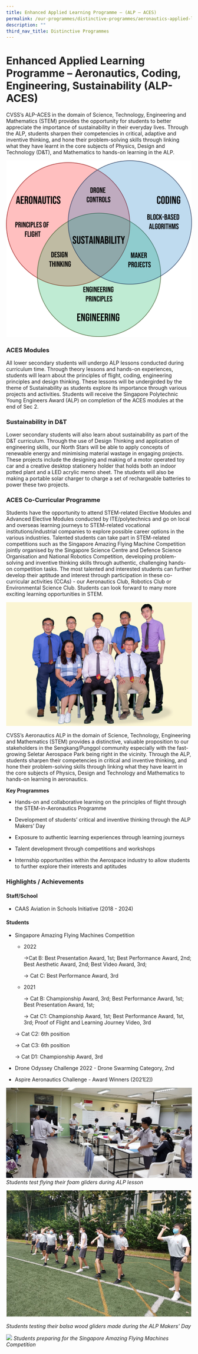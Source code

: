 ```yaml
---
title: Enhanced Applied Learning Programme – (ALP – ACES)
permalink: /our-programmes/distinctive-programmes/aeronautics-applied-learning-programme-alp/
description: ""
third_nav_title: Distinctive Programmes
---
```

# Enhanced Applied Learning Programme – Aeronautics, Coding, Engineering, Sustainability (ALP-ACES)

CVSS’s ALP-ACES in the domain of Science, Technology, Engineering and Mathematics (STEM) provides the opportunity for students to better appreciate the importance of sustainability in their everyday lives. Through the ALP, students sharpen their competencies in critical, adaptive and inventive thinking, and hone their problem-solving skills through linking what they have learnt in the core subjects of Physics, Design and Technology (D&amp;T), and Mathematics to hands-on learning in the ALP.

![](/images/Distinctive%20Programmes/enhanced%20alp.png)

### ACES Modules
All lower secondary students will undergo ALP lessons conducted during curriculum time. Through theory lessons and hands-on experiences, students will learn about the principles of flight, coding, engineering principles and design thinking. These lessons will be undergirded by the theme of Sustainability as students explore its importance through various projects and activities. Students will receive the Singapore Polytechnic Young Engineers Award (ALP) on completion of the ACES modules at the end of Sec 2.

### Sustainability in D&amp;T
Lower secondary students will also learn about sustainability as part of the D&amp;T curriculum. Through the use of Design Thinking and application of engineering skills, our North Stars will be able to apply concepts of renewable energy and minimising material wastage in engaging projects. These projects include the designing and making of a motor operated toy car and a creative desktop stationery holder that holds both an indoor potted plant and a LED acrylic memo sheet. The students will also be making a portable solar charger to charge a set of rechargeable batteries to power these two projects.

### ACES Co-Curricular Programme
Students have the opportunity to attend STEM-related Elective Modules and Advanced Elective Modules conducted by ITE/polytechnics and go on local and overseas learning journeys to STEM-related vocational institutions/industrial companies to explore possible career options in the various industries. Talented students can take part in STEM-related competitions such as the Singapore Amazing Flying Machine Competition jointly organised by the Singapore Science Centre and Defence Science Organisation and National Robotics Competition, developing problem-solving and inventive thinking skills through authentic, challenging hands-on competition tasks. The most talented and interested students can further develop their aptitude and interest through participation in these co-curricular activities (CCAs) - our Aeronautics Club, Robotics Club or Environmental Science Club. Students can look forward to many more exciting learning opportunities in STEM.
<br>


![](/images/2023%20Distinctive%20Programmes/ALP/alp%20committee%20.jpg)

CVSS’s Aeronautics ALP in the domain of Science, Technology, Engineering and Mathematics (STEM) provides a distinctive, valuable proposition to our stakeholders in the Sengkang/Punggol community especially with the fast-growing Seletar Aerospace Park being right in the vicinity. Through the ALP, students sharpen their competencies in critical and inventive thinking, and hone their problem-solving skills through linking what they have learnt in the core subjects of Physics, Design and Technology and Mathematics to hands-on learning in aeronautics.

**Key Programmes**

*   Hands-on and collaborative learning on the principles of flight through the STEM-in-Aeronautics Programme
    
*   Development of students’ critical and inventive thinking through the ALP Makers’ Day
    
*   Exposure to authentic learning experiences through learning journeys
    
*   Talent development through competitions and workshops
    
*   Internship opportunities within the Aerospace industry to allow students to further explore their interests and aptitudes
    

### Highlights / Achievements

#### Staff/School

*   CAAS Aviation in Schools Initiative (2018 - 2024)
    
#### Students

*   Singapore Amazing Flying Machines Competition
    

    *  2022
    

          -&gt;Cat B: Best Presentation Award, 1st; Best Performance Award, 2nd; Best Aesthetic Award, 2nd; Best Video Award, 3rd; 

         -&gt; Cat C: Best Performance Award, 3rd
    


    * 2021
    
        -&gt; Cat B: Championship Award, 3rd; Best Performance Award, 1st; Best Presentation Award, 1st; 
    
      -&gt; Cat C1: Championship Award, 1st; Best Performance Award, 1st, 3rd; Proof of Flight and Learning Journey Video, 3rd
    
     -&gt; Cat C2: 6th position
    
     -&gt; Cat C3: 6th position
    
     -&gt; Cat D1: Championship Award, 3rd
    

*   Drone Odyssey Challenge 2022 - Drone Swarming Category, 2nd
    
*   Aspire Aeronautics Challenge - Award Winners (2021\[2\])
    

![](/images/Students%20test%20flying%20their%20foam%20gliders%20during%20ALP%20lesson_2020.jpg)
*Students test flying their foam gliders during ALP lesson*

![](/images/2023%20Distinctive%20Programmes/ALP/alp-picture%202_comp.JPG)

*Students testing their balsa wood gliders made during the ALP Makers’ Day*

![](/images/2023%20Distinctive%20Programmes/ALP/alp-picture%203.jpg)
*Students preparing for the Singapore Amazing Flying Machines Competition*